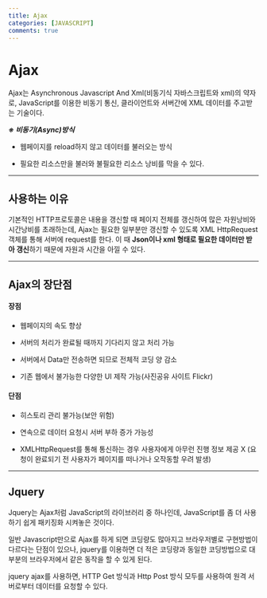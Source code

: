 ```yaml
---
title: Ajax
categories: [JAVASCRIPT]
comments: true
---
```


# Ajax

Ajax는 Asynchronous Javascript And Xml(비동기식 자바스크립트와 xml)의 약자로, JavaScript를 이용한 비동기 통신, 클라이언트와 서버간에 XML 데이터를 주고받는 기술이다.


**_※ 비동기(Async)방식_**
* 웹페이지를 reload하지 않고 데이터를 불러오는 방식

* 필요한 리소스만을 불러와 불필요한 리소스 낭비를 막을 수 있다.

---

## 사용하는 이유

기본적인 HTTP프로토콜은 내용을 갱신할 때 페이지 전체를 갱신하여 많은 자원낭비와 시간낭비를 초래하는데, Ajax는 필요한 일부분만 갱신할 수 있도록 XML HttpRequest객체를 통해 서버에 request를 한다. 이 때 **Json이나 xml 형태로 필요한 데이터만 받아 갱신**하기 때문에 자원과 시간을 아낄 수 있다.

---

## Ajax의 장단점

#### **장점**

- 웹페이지의 속도 향상

- 서버의 처리가 완료될 때까지 기다리지 않고 처리 가능

- 서버에서 Data만 전송하면 되므로 전체적 코딩 양 감소

- 기존 웹에서 불가능한 다양한 UI 제작 가능(사진공유 사이트 Flickr)

#### **단점**

- 히스토리 관리 불가능(보안 위험)

- 연속으로 데이터 요청시 서버 부하 증가 가능성

- XMLHttpRequest를 통해 통신하는 경우 사용자에게 아무런 진행 정보 제공 X (요청이 완료되기 전 사용자가 페이지를 떠나거나 오작동할 우려 발생) 

---

## Jquery

Jquery는 Ajax처럼 JavaScript의 라이브러리 중 하나인데, JavaScript를 좀 더 사용하기 쉽게 패키징화 시켜놓은 것이다.

일반 Javascript만으로 Ajax를 하게 되면 코딩량도 많아지고 브라우저별로 구현방법이 다르다는 단점이 있으나, jquery를 이용하면 더 적은 코딩량과 동일한 코딩방법으로 대부분의 브라우저에서 같은 동작을 할 수 있게 된다.

jquery ajax를 사용하면, HTTP Get 방식과 Http Post 방식 모두를 사용하여 원격 서버로부터 데이터를 요청할 수 있다.